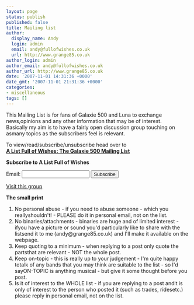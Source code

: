```yaml
---
layout: page
status: publish
published: false
title: Mailing list
author:
  display_name: Andy
  login: admin
  email: andy@fullofwishes.co.uk
  url: http://www.grange85.co.uk
author_login: admin
author_email: andy@fullofwishes.co.uk
author_url: http://www.grange85.co.uk
date: '2007-11-01 14:31:36 +0000'
date_gmt: '2007-11-01 21:31:36 +0000'
categories:
- miscellaneous
tags: []
---
```

<p>This Mailing List is for fans of Galaxie 500 and Luna to exchange news,opinions and any other information that may be of interest.<br />Basically my aim is to have a fairly open discussion group touching on asmany topics as the subscribers feel is relevant.</p>
<p>To view/read/subscribe/unsubscribe head over to <br/><strong><a href="http://groups.google.com/group/fullofwishes">A List Full of Wishes: The Galaxie 500 Mailing List</a></strong></p>
<p>
  <strong>Subscribe to A List Full of Wishes</strong></p>
<form action="http://groups.google.com/group/fullofwishes/boxsubscribe">Email: <input type=text name=email>  <input type=submit name="sub" value="Subscribe"></form>
<p><a href="http://groups.google.com/group/fullofwishes">Visit this group</a></p>
<p><strong>The small print</strong></p>
<ol>
<li>No personal abuse - if you need to abuse someone - which you reallyshouldn't! - PLEASE do it in personal email, not on the list.</li>
<li>No binaries/attachments - binaries are huge and of limited interest -ifyou have a picture or sound you'd particularly like to share with the listsend it to me (andy@grange85.co.uk) and I'll make it available on the webpage.</li>
<li>Keep quoting to a minimum - when replying to a post only quote the partsthat are relevant - NOT the whole post.</li>
<li>Keep on-topic - this is really up to your judgement - I'm quite happy totalk of any bands that you may think are suitable to the list - so I'd sayON-TOPIC is anything musical - but give it some thought before you post.</li>
<li>Is it of interest to the WHOLE list - if you are replying to a post andit is only of interest to the person who posted it (such as trades, ridesetc.) please reply in personal email, not on the list.</li>
</ol>
